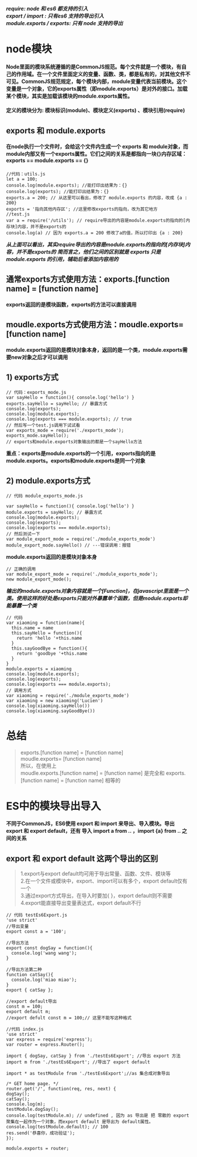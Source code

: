 <!--
 * @Descripttion: exports、module.exports 和 export、export default等区别
 * @Author: Irene.Z
 * @Date: 2020-11-24 14:29:31
 * @LastEditTime: 2020-11-24 17:22:09
 * @FilePath: \nodeServer\doc\importExport.md
-->
***require: node 和 es6 都支持的引入***  
***export / import : 只有es6 支持的导出引入***  
***module.exports / exports: 只有 node 支持的导出***  

# node模块
#### Node里面的模块系统遵循的是CommonJS规范。每个文件就是一个模块，有自己的作用域。在一个文件里面定义的变量、函数、类，都是私有的，对其他文件不可见。CommonJS规范规定，每个模块内部，module变量代表当前模块。这个变量是一个对象，它的exports属性（即module.exports）是对外的接口。加载某个模块，其实是加载该模块的module.exports属性。
#### 定义的模块分为: 模块标识(module)、模块定义(exports) 、模块引用(require)

## exports 和 module.exports
#### 在node执行一个文件时，会给这个文件内生成一个 exports 和 module对象，而module内部又有一个exports属性。它们之间的关系是都指向一块{}内存区域：exports == module.exports == {}
```
//代码：utils.js
let a = 100;
console.log(module.exports); //能打印出结果为：{}
console.log(exports); //能打印出结果为：{}
exports.a = 200; // 从这里可以看出，修改了 module.exports 的内容，改成 {a : 200}
exports = '指向其他内存区'; //这里修改exports的指向，改为其它地方
//test.js
var a = require('/utils'); // require导出的内容是module.exports的指向的[内存块]内容，并不是exports的
console.log(a) // 因为 exports.a = 200 修改了a的值，所以打印出 {a : 200}
```
***从上面可以看出，其实require导出的内容是module.exports的指向的[内存块]内容，并不是exports的***
***简而言之，他们之间的区别就是 exports 只是 module.exports 的引用，辅助后者添加内容用的***
## 通常exports方式使用方法：exports.[function name] = [function name] 
#### exports返回的是模块函数，exports的方法可以直接调用

## moudle.exports方式使用方法：moudle.exports= [function name]
#### module.exports返回的是模块对象本身，返回的是一个类，module.exports需要new对象之后才可以调用

## 1) exports方式
```
// 代码：exports_mode.js
var sayHello = function(){ console.log('hello') }
exports.sayHello = sayHello; // 暴露方式
console.log(exports);
console.log(module.exports);
console.log(exports === module.exports); // true
// 然后写一个test.js调用下试试看
var exports_mode = require('./exports_mode');
exports_mode.sayHello();
// exports和module.exports对象输出的都是一个sayHello方法
```
**重点：exports是module.exports的一个引用，exports指向的是module.exports。exports和module.exports是同一个对象**

## 2) module.exports方式
```
// 代码 module_exports_mode.js

var sayHello = function(){ console.log('hello') }
module.exports = sayHello; // 暴露方式
console.log(module.exports);
console.log(exports); 
console.log(exports === module.exports);
// 然后测试一下
var module_export_mode = require('./module_exports_mode')
module_export_mode.sayHello() // ---错误调用：报错
```
**module.exports返回的是模块对象本身**
```
// 正确的调用
var module_export_mode = require('./module_exports_mode');
new module_export_mode();
```
***输出的module.exports对象内容就是一个[Function]，在javascript里面是一个类。使用这样的好处是exports只能对外暴露单个函数，但是module.exports却能暴露一个类***
```
// 代码
var xiaoming = function(name){
  this.name = name
  this.sayHello = function(){
    return 'hello '+this.name
  }
  this.sayGoodBye = function(){
    return 'goodbye '+this.name
  }
}
module.exports = xiaoming
console.log(module.exports); 
console.log(exports); 
console.log(exports === module.exports);
// 调用方式
var xiaoming = require('./module_exports_mode')
var xiaoming = new xiaoming('Lucien')
console.log(xiaoming.sayHello())
console.log(xiaoming.sayGoodBye())
```
# 总结
> exports.[function name] = [function name]  
> moudle.exports= [function name]  
> 所以，在使用上  
> moudle.exports.[function name]   = [function name]  是完全和  exports.[function name] = [function name] 相等的


# ES中的模块导出导入
#### 不同于CommonJS，ES6使用 export 和 import 来导出、导入模块。导出 export 和 export default，还有 导入 import a from .. ，import {a} from .. 之间的关系

## export 和 export default 这两个导出的区别
> 1.export与export default均可用于导出常量、函数、文件、模块等  
> 2.在一个文件或模块中，export、import可以有多个，export default仅有一个  
> 3.通过export方式导出，在导入时要加{ }，export default则不需要  
> 4.export能直接导出变量表达式，export default不行
```
// 代码 testEs6Export.js
'use strict'
//导出变量
export const a = '100';

//导出方法
export const dogSay = function(){
  console.log('wang wang');
}

//导出方法第二种
function catSay(){
  console.log('miao miao');
}
export { catSay };

//export default导出
const m = 100;
export default m;
//export defult const m = 100;// 这里不能写这种格式
```
```
//代码 index.js
'use strict'
var express = require('express');
var router = express.Router();

import { dogSay, catSay } from './testEs6Export'; //导出 export 方法
import m from './testEs6Export'; //导出了 export default

import * as testModule from './testEs6Export';//as 集合成对象导出

/* GET home page. */
router.get('/', function(req, res, next) {
dogSay();
catSay();
console.log(m);
testModule.dogSay();
console.log(testModule.m); // undefined , 因为 as 导出是 把 零散的 export 聚集在一起作为一个对象，而export default 是导出为 default属性。
console.log(testModule.default); // 100
res.send('恭喜你，成功验证');
});

module.exports = router;
```
